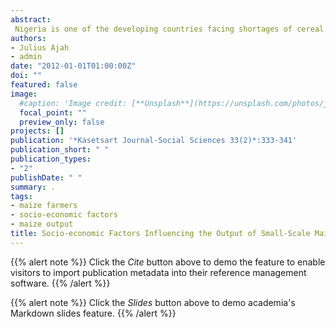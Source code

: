 ```yaml
---
abstract:
 Nigeria is one of the developing countries facing shortages of cereal crops like maize. Based on this, research on the socio-economic factors influencing small-scale maize farmersu output was conducted in Abuja. A multi-stage sampling technique and semi-structured questionnaire were used for data collection. A total of 160 maize farmers were interviewed in four agricultural zones (40 from each zone). Data were analyzed using multiple regression analysis and descriptive statistics. The results showed that the land area cultivated, land rent, quantity of fertilizer applied, years of farming experience and household size were the major socioeconomic factors that significantly (p<.05) influenced maize output. The R^2 value of 0.31 (adjusted R^2=0.26) indicated that the variables accounted for 31 percent of the variation in maize output. The mean outputs of maize per hectare and per farmer were 316.73 kg and 614.56 kg respectively. Socio-economic results showed that the mean age of the farmers was 39 years with a substantial percentage (68.12%) of them having, at most, primary school education. Based on the results, it was recommended that farmers in the study area should be informed through extension services of the socio-economic factors that influence maize output so that the farmers can consider these factors in their production decision making process.
authors:
- Julius Ajah
- admin
date: "2012-01-01T01:00:00Z"
doi: ""
featured: false
image:
  #caption: 'Image credit: [**Unsplash**](https://unsplash.com/photos/jdD8gXaTZsc)'
  focal_point: ""
  preview_only: false
projects: []
publication: '*Kasetsart Journal-Social Sciences 33(2)*:333-341'
publication_short: " "
publication_types:
- "2"
publishDate: " "
summary: .
tags:
- maize farmers
- socio-economic factors
- maize output
title: Socio-economic Factors Influencing the Output of Small-Scale Maize Farmers in Abuja, Nigeria
---
```

{{% alert note %}}
Click the *Cite* button above to demo the feature to enable visitors to import publication metadata into their reference management software.
{{% /alert %}}

{{% alert note %}}
Click the *Slides* button above to demo academia's Markdown slides feature.
{{% /alert %}}
